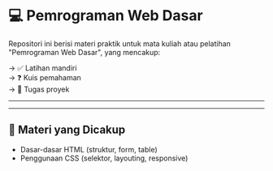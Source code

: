 # 💻 Pemrograman Web Dasar

Repositori ini berisi materi praktik untuk mata kuliah atau pelatihan "Pemrograman Web Dasar", yang mencakup:

-> ✅ Latihan mandiri  
-> ❓ Kuis pemahaman  
-> 📝 Tugas proyek

------------------

------------------

## 📘 Materi yang Dicakup

- Dasar-dasar HTML (struktur, form, table)
- Penggunaan CSS (selektor, layouting, responsive)
